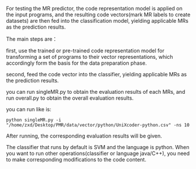 For testing the MR predictor, the code representation model is applied on the input programs, 
and the resulting code vectors(mark MR labels to create datasets) are then fed into the classification model, yielding applicable MRs as the prediction results.

The main steps are：

first, use the trained or pre-trained code representation model for transforming a set of programs to their vector representations, 
which accordingly form the basis for the data preparation phase. 

second, feed the code vector into the classifier, yielding applicable MRs as the prediction results.

you can run singleMR.py to obtain the evaluation results of each MRs, and run overall.py to obtain the overall evaluation results.

you can run like is:

	python singleMR.py -i "/home/zxd/Desktop/PMR/data/vector/python/UniXcoder-python.csv" -ns 10 

After running, the corresponding evaluation results will be given.

The classifier that runs by default is SVM and the language is python. 
When you want to run other operations(classifier or language java/C++), you need to make corresponding modifications to the code content.
